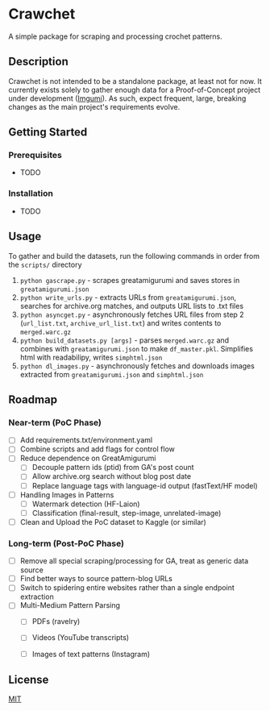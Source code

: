 # Crawchet

A simple package for scraping and processing crochet patterns.

## Description

Crawchet is not intended to be a standalone package, at least not for now. 
It currently exists solely to gather enough data for a Proof-of-Concept project under development ([Imgumi]()).
As such, expect frequent, large, breaking changes as the main project's requirements evolve. 

## Getting Started

### Prerequisites 

* TODO

### Installation

* TODO

## Usage
To gather and build the datasets, run the following commands in order from the `scripts/` directory

1. `python gascrape.py` - scrapes greatamigurumi and saves stores in `greatamigurumi.json`
2. `python write_urls.py` - extracts URLs from `greatamigurumi.json`, searches for archive.org matches, and outputs URL lists to .txt files
3. `python asyncget.py` - asynchronously fetches URL files from step 2 (`url_list.txt`, `archive_url_list.txt`) and writes contents to `merged.warc.gz`
4. `python build_datasets.py [args]` - parses `merged.warc.gz` and combines with `greatamigurumi.json` to make `df_master.pkl`. Simplifies html with readabilipy, writes `simphtml.json`
5. `python dl_images.py` - asynchronously fetches and downloads images extracted from `greatamigurumi.json` and `simphtml.json`


## Roadmap

### Near-term (PoC Phase)
- [ ] Add requirements.txt/environment.yaml
- [ ] Combine scripts and add flags for control flow
- [ ] Reduce dependence on GreatAmigurumi
  - [ ] Decouple pattern ids (ptid) from GA's post count
  - [ ] Allow archive.org search without blog post date
  - [ ] Replace language tags with language-id output (fastText/HF model)
- [ ] Handling Images in Patterns
  - [ ] Watermark detection (HF-Laion)
  - [ ] Classification (final-result, step-image, unrelated-image)
- [ ] Clean and Upload the PoC dataset to Kaggle (or similar)

### Long-term (Post-PoC Phase)
- [ ] Remove all special scraping/processing for GA, treat as generic data source
- [ ] Find better ways to source pattern-blog URLs
- [ ] Switch to spidering entire websites rather than a single endpoint extraction
- [ ] Multi-Medium Pattern Parsing
    - [ ] PDFs (ravelry)
    - [ ] Videos (YouTube transcripts)
    - [ ] Images of text patterns (Instagram)


## License

[MIT](https://choosealicense.com/licenses/mit/)